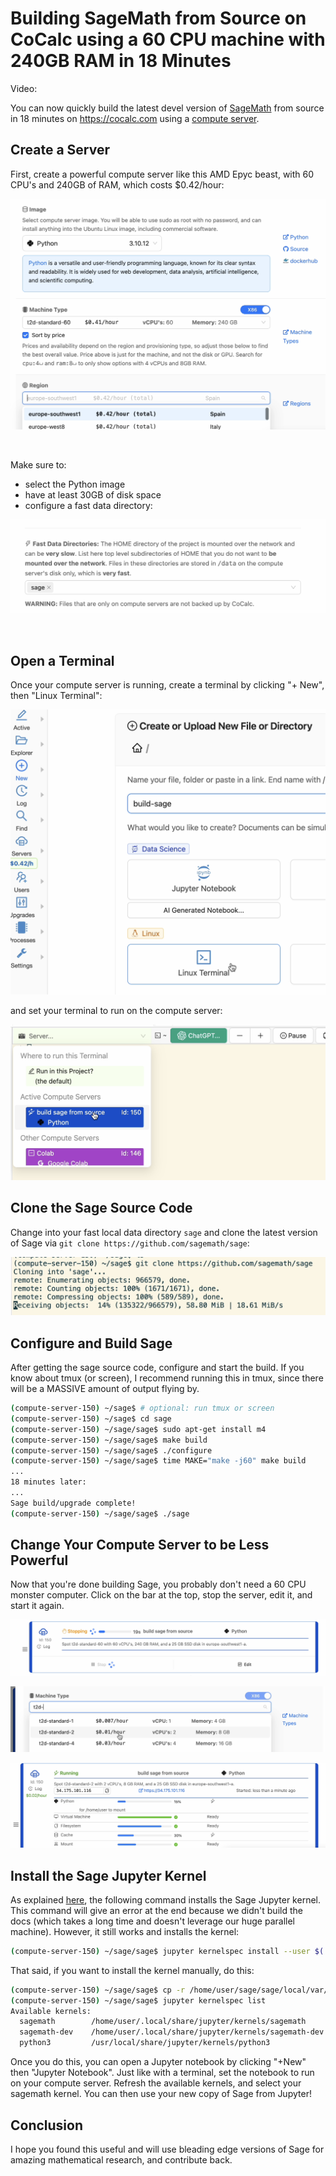 # Building SageMath from Source on CoCalc using a 60 CPU machine with 240GB RAM in 18 Minutes

Video: 

You can now quickly build the latest devel version of [SageMath](https://sagemath.org) from source in 18 minutes on https://cocalc.com using a [compute server](https://doc.cocalc.com/compute_server.html).

## Create a Server

First, create a powerful compute server like this AMD Epyc beast, with 60 CPU's and 240GB of RAM, which costs $0.42/hour:

![](.build-sage.md.upload/paste-0.764245154316137)

<br/>

Make sure to:

- select the Python image
- have at least 30GB of disk space
- configure a fast data directory:

![](.build-sage.md.upload/paste-0.3826843758977656)

<br/>

## Open a Terminal

Once your compute server is running, create a terminal by clicking "+ New", then "Linux Terminal":

![](.build-sage.md.upload/paste-0.8660784834578961)

and set your terminal to run on the compute server:

![](.build-sage.md.upload/paste-0.5419513923911645)

## Clone the Sage Source Code

Change into your fast local data directory `sage` and clone the latest version
of Sage via `git clone https://github.com/sagemath/sage`:

![](.build-sage.md.upload/paste-0.7917766072809207)

## Configure and Build Sage

After getting the sage source code, configure and start the build.  If you know about tmux (or screen), I recommend running this in tmux, since there will be a MASSIVE amount of output flying by.

```sh
(compute-server-150) ~/sage$ # optional: run tmux or screen
(compute-server-150) ~/sage$ cd sage
(compute-server-150) ~/sage/sage$ sudo apt-get install m4
(compute-server-150) ~/sage/sage$ make build
(compute-server-150) ~/sage/sage$ ./configure
(compute-server-150) ~/sage/sage$ time MAKE="make -j60" make build
...
18 minutes later:
...
Sage build/upgrade complete!
(compute-server-150) ~/sage/sage$ ./sage

```

## Change Your Compute Server to be Less Powerful

Now that you're done building Sage, you probably don't need
a 60 CPU monster computer.  Click on the bar at the top, stop
the server, edit it, and start it again.

![](.build-sage.md.upload/paste-0.8336088964376351)

![](.build-sage.md.upload/paste-0.30719843104047406)

![](.build-sage.md.upload/paste-0.7634204521539059)

## Install the Sage Jupyter Kernel

As explained [here](https://doc.sagemath.org/html/en/installation/launching.html), the following command installs the Sage Jupyter kernel.   This command will give an error at the end because we didn't build the docs (which takes a long time and doesn't leverage our huge parallel machine). However, it still works and installs the kernel:

```sh
(compute-server-150) ~/sage/sage$ jupyter kernelspec install --user $(./sage -sh -c 'ls -d $SAGE_VENV/share/jupyter/kernels/sagemath') --name sagemath-dev 
```

That said, if you want to install the kernel manually, do this:

```sh
(compute-server-150) ~/sage/sage$ cp -r /home/user/sage/sage/local/var/lib/sage/venv-python3.11.1/share/jupyter/kernels/sagemath ~/.local/share/jupyter/kernels/
(compute-server-150) ~/sage/sage$ jupyter kernelspec list
Available kernels:
  sagemath        /home/user/.local/share/jupyter/kernels/sagemath
  sagemath-dev    /home/user/.local/share/jupyter/kernels/sagemath-dev
  python3         /usr/local/share/jupyter/kernels/python3
```

Once you do this, you can open a Jupyter notebook by clicking "+New" then "Jupyter Notebook".  Just like with a terminal, set the notebook to run on your compute server.   Refresh the available kernels, and select your sagemath kernel.   You can then use your new copy of Sage from Jupyter!

## Conclusion

I hope you found this useful and will use bleading edge versions of Sage for amazing mathematical research, and contribute back.





